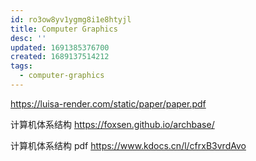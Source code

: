 ```yaml
---
id: ro3ow8yv1ygmg8i1e8htyjl
title: Computer Graphics
desc: ''
updated: 1691385376700
created: 1689137514212
tags:
  - computer-graphics
---
```


https://luisa-render.com/static/paper/paper.pdf


计算机体系结构
https://foxsen.github.io/archbase/

计算机体系结构 pdf
https://www.kdocs.cn/l/cfrxB3vrdAvo